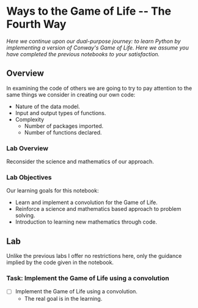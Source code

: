 # Ways to the Game of Life -- The Fourth Way

*Here we continue upon our dual-purpose journey: to learn Python by implementing
a version of Conway's Game of Life. Here we assume you have completed the
previous notebooks to your satisfaction.*


## Overview

In examining the code of others we are going to try to pay
attention to the same things we consider in creating our own code:

+ Nature of the data model.
+ Input and output types of functions.
+ Complexity
    + Number of packages imported.
    + Number of functions declared.


### Lab Overview

Reconsider the science and mathematics of our approach.



### Lab Objectives

Our learning goals for this notebook:
+ Learn and implement a convolution for the Game of Life.
+ Reinforce a science and mathematics based approach to problem solving.
+ Introduction to learning new mathematics through code.


## Lab

Unlike the previous labs I offer no restrictions here, only the guidance
implied by the code given in the notebook.


### Task: Implement the Game of Life using a convolution

+ [ ] Implement the Game of Life using a convolution.
  + The real goal is in the learning.